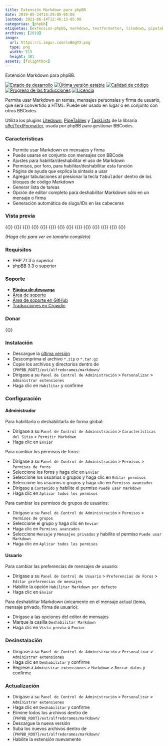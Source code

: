 ```yaml
---
title: Extensión Markdown para phpBB
date: 2019-05-24T14:29:05-05:00
lastmod: 2021-06-14T12:46:15-05:00
categorias: [phpbb]
etiquetas: [extension-phpbb, markdown, textformatter, litedown, pipetables]
archivos: [2019]
image:
  url: https://i.imgur.com/svBmgYX.png
  type: png
  width: 519
  height: 381
assets: [fslightbox]
---
```

Extensión Markdown para phpBB.

[![Estado de desarrollo](https://img.shields.io/github/workflow/status/AlfredoRamos/phpbb-ext-markdown/GitHub%20Actions%20CI?style=flat-square)](https://github.com/AlfredoRamos/phpbb-ext-markdown/actions)
[![Última versión estable](https://img.shields.io/github/tag/AlfredoRamos/phpbb-ext-markdown.svg?label=stable&style=flat-square)](https://github.com/AlfredoRamos/phpbb-ext-markdown/releases)
[![Calidad de código](https://img.shields.io/codacy/grade/7c8dbf2b5e6c4a68b7e0ceb04e9790f3.svg?style=flat-square)](https://app.codacy.com/gh/AlfredoRamos/phpbb-ext-markdown/dashboard)
 [![Progreso de las traducciones](https://badges.crowdin.net/phpbb-ext-markdown/localized.svg)](https://crowdin.com/project/phpbb-ext-markdown)
[![Licencia](https://img.shields.io/github/license/AlfredoRamos/phpbb-ext-markdown.svg?style=flat-square)](https://raw.githubusercontent.com/AlfredoRamos/phpbb-ext-markdown/master/license.txt)

Permite usar Markdown en temas, mensajes personales y firma de usuario, que será convertido a HTML. Puede ser usado en lugar o en conjunto con otros BBCodes.

Utiliza los plugins [Litedown](https://s9etextformatter.readthedocs.io/Plugins/Litedown/Syntax/), [PipeTables](https://s9etextformatter.readthedocs.io/Plugins/PipeTables/Syntax/) y [TaskLists](https://s9etextformatter.readthedocs.io/Plugins/TaskLists/Synopsis/) de la libraría [s9e/TextFormatter](https://github.com/s9e/TextFormatter), usada por phpBB para gestionar BBCodes.

<!--more-->
### Características

- Permite usar Markdown en mensajes y firma
- Puede usarse en conjunto con mensajes con BBCode
- Ajustes para habilitar/deshabilitar el uso de Markdown
- Permisos, por foro, para habilitar/deshabilitar esta función
- Página de ayuda que explica la sintaxis a usar
- Agregar tabulaciones al presionar la tecla <kbd>Tabulador</kbd> dentro de los bloques de código Markdown
- Generar lista de tareas
- Opción de editor completo para deshabilitar Markdown sólo en un mensaje o firma
- Generación automática de slugs/IDs en las cabeceras

### Vista previa

{{<preview src="https://i.imgur.com/PSGGuM3b.png" link="https://i.imgur.com/PSGGuM3.png" alt="Características del sitio">}}
{{<preview src="https://i.imgur.com/qYZ7JBCb.png" link="https://i.imgur.com/qYZ7JBC.png" alt="Configuración de mensaje">}}
{{<preview src="https://i.imgur.com/np1PqN6b.png" link="https://i.imgur.com/np1PqN6.png" alt="Configuración de mensajes privados">}}
{{<preview src="https://i.imgur.com/aEKJxWRb.png" link="https://i.imgur.com/aEKJxWR.png" alt="Configuración de firma">}}
{{<preview src="https://i.imgur.com/eiJJvbMb.png" link="https://i.imgur.com/eiJJvbM.png" alt="Permisos de mensajes de grupos de usuarios">}}
{{<preview src="https://i.imgur.com/spT9zXYb.png" link="https://i.imgur.com/spT9zXY.png" alt="Permisos de perfil de grupos de usuarios">}}
{{<preview src="https://i.imgur.com/YXcNxXKb.png" link="https://i.imgur.com/YXcNxXK.png" alt="Permisos de mensajes privados de grupos de usuarios">}}
{{<preview src="https://i.imgur.com/5GIQpMVb.png" link="https://i.imgur.com/5GIQpMV.png" alt="Permisos de foro">}}
{{<preview src="https://i.imgur.com/zWhjOfVb.png" link="https://i.imgur.com/zWhjOfV.png" alt="Preferencias de mensajes de usuario">}}
{{<preview src="https://i.imgur.com/kba871fb.png" link="https://i.imgur.com/kba871f.png" alt="Mensaje con Markdown">}}
{{<preview src="https://i.imgur.com/HGvlwhIb.png" link="https://i.imgur.com/HGvlwhI.png" alt="Mensaje privado con Markdown">}}
{{<preview src="https://i.imgur.com/svBmgYXb.png" link="https://i.imgur.com/svBmgYX.png" alt="Firma de usuario con Markdown">}}
{{<preview src="https://i.imgur.com/1Z7CDDrb.png" link="https://i.imgur.com/1Z7CDDr.png" alt="Opciones de editor de mensajes">}}
{{<preview src="https://i.imgur.com/slz1Z9Yb.png" link="https://i.imgur.com/slz1Z9Y.png" alt="Lista de tareas">}}

*(Haga clic para ver en tamaño completo)*

### Requisitos

- PHP 7.1.3 o superior
- phpBB 3.3 o superior

### Soporte

- [**Página de descarga**](https://www.phpbb.com/customise/db/extension/markdown/)
- [Área de soporte](https://www.phpbb.com/customise/db/extension/markdown/support)
- [Área de soporte en GitHub](https://github.com/AlfredoRamos/phpbb-ext-markdown/issues)
- [Traducciones en Crowdin](https://crowdin.com/project/phpbb-ext-markdown)

### Donar

{{<donate>}}

### Instalación

- Descargue la [última versión](https://github.com/AlfredoRamos/phpbb-ext-markdown/releases)
- Descomprima el archivo `*.zip` o `*.tar.gz`
- Copie los archivos y directorios dentro de `{PHPBB_ROOT}/ext/alfredoramos/markdown/`
- Dirígase a su `Panel de Control de Administración` > `Personalizar` > `Administrar extensiones`
- Haga clic en `Habilitar` y confirme

### Configuración

#### Administrador

Para habilitarla o deshabilitarla de forma global:

- Dirígase a su `Panel de Control de Administración` > `Características del Sitio` > `Permitir Markdown`
- Haga clic en `Enviar`

Para cambiar los permisos de foros:

- Dirígase a su `Panel de Control de Administración` > `Permisos` > `Permisos de foros`
- Seleccione los foros y haga clic en `Enviar`
- Seleccione los usuarios o grupos y haga clic en `Editar permisos`
- Seleccione los usuarios o grupos y haga clic en `Permisos avanzados`
- Dirígase a `Contenido` y habilite el permiso `Puede usar Markdown`
- Haga clic en `Aplicar todos los permisos`

Para cambiar los permisos de grupos de usuarios:

- Dirígase a su `Panel de Control de Administración` > `Permisos` > `Permisos de grupos`
- Seleccione el grupo y haga clic en `Enviar`
- Haga clic en `Permisos avanzados`
- Seleccione `Mensaje` y `Mensajes privados` y habilite el permiso `Puede usar Markdown`
- Haga clic en `Aplicar todos los permisos`

#### Usuario

Para cambiar las preferencias de mensajes de usuario:

- Dirígase a su `Panel de Control de Usuario` > `Preferencias de Foros` > `Editar preferencias de mensajes`
- Habilite la opción `Habilitar Markdown por defecto`
- Haga clic en `Enviar`

Para deshabilitar Markdown únicamente en el mensaje actual (tema, mensaje privado, firma de usuario):

- Dirígase a las opciones del editor de mensajes
- Marque la casilla `Deshabilitar Markdown`
- Haga clic en `Vista previa` o `Enviar`

### Desinstalación

- Dirígase a su `Panel de Control de Administración` > `Personalizar` > `Administrar extensiones`
- Haga clic en `Deshabilitar` y confirme
- Regrese a `Administrar extensiones` > `Markdown` > `Borrar datos` y confirme

### Actualización

- Dirígase a su `Panel de Control de Administración` > `Personalizar` > `Administrar extensiones`
- Haga clic en `Deshabilitar` y confirme
- Elimine todos los archivos dentro de `{PHPBB_ROOT}/ext/alfredoramos/markdown/`
- Descargue la nueva versión
- Suba los nuevos archivos dentro de `{PHPBB_ROOT}/ext/alfredoramos/markdown/`
- Habilite la extensión nuevamente
